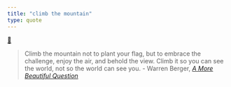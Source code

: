 ```yaml
---
title: "climb the mountain"
type: quote
---
```

[💬](moc/quotes.md)

> Climb the mountain not to plant your flag, but to embrace the challenge, enjoy the air, and behold the view. Climb it so you can see the world, not so the world can see you. - Warren Berger, *[A More Beautiful Question](books/A_More_Beautiful_Question.md)*